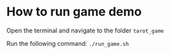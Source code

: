 # How to run game demo

Open the terminal and navigate to the folder `tarot_game`

Run the following command: `./run_game.sh`

